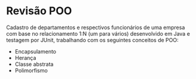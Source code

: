 # Revisão POO

Cadastro de departamentos e respectivos funcionários de uma empresa com base no relacionamento 1:N (um para vários) desenvolvido em Java
e testagem por JUnit, trabalhando com os seguintes conceitos de POO:

- Encapsulamento
- Herança
- Classe abstrata
- Polimorfismo
